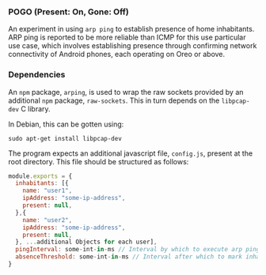 ### POGO (Present: On, Gone: Off)

An experiment in using `arp ping` to establish presence of home inhabitants. ARP ping is reported to be more reliable than ICMP for this use particular use case, which involves establishing presence through confirming network connectivity of Android phones, each operating on Oreo or above.

### Dependencies

An `npm` package, `arping`, is used to wrap the raw sockets provided by an additional `npm` package, `raw-sockets`. This in turn depends on the `libpcap-dev` C library.

In Debian, this can be gotten using:

`sudo apt-get install libpcap-dev`

The program expects an additional javascript file, `config.js`, present at the root directory. This file should be structured as follows:

```javascript
module.exports = {
  inhabitants: [{
    name: "user1",
    ipAddress: "some-ip-address",
    present: null,
  },{
    name: "user2",
    ipAddress: "some-ip-address",
    present: null,
  }, ...additional Objects for each user],
  pingInterval: some-int-in-ms // Interval by which to execute arp ping,
  absenceThreshold: some-int-in-ms // Interval after which to mark inhabitant as gone
}
```
